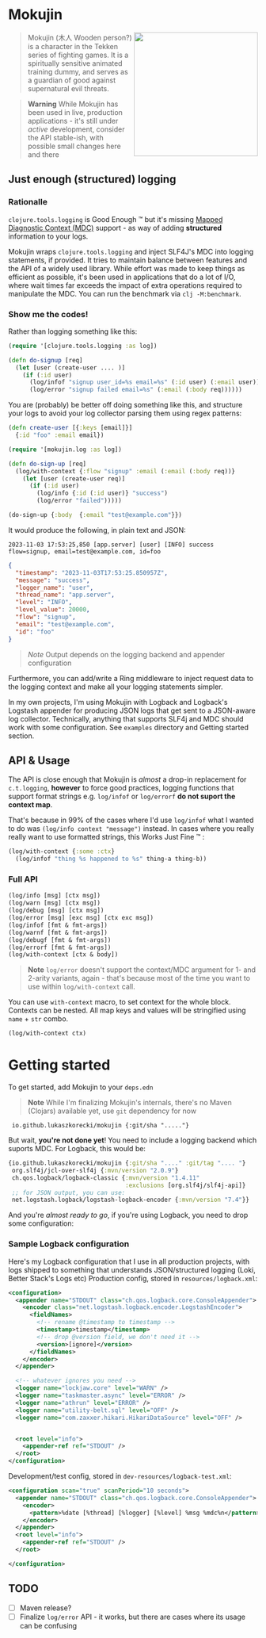 # Mokujin

<img src="https://static.wikia.nocookie.net/topstrongest/images/1/15/Mokujin_TTT2.png/revision/latest/scale-to-width-down/1000?cb=20200503180655" align="right" height="250" />

> Mokujin (木人 Wooden person?) is a character in the Tekken series of fighting games. It is a spiritually sensitive animated training dummy, and serves as a guardian of good against supernatural evil threats.

> **Warning**
> While Mokujin has been used in live, production applications - it's still under *active* development, consider the API stable-ish, with possible small changes here and there

## Just enough (structured) logging


### Rationalle

`clojure.tools.logging` is Good Enough :tm: but it's missing [Mapped Diagnostic Context (MDC)](https://logback.qos.ch/manual/mdc.html) support - as
way of adding **structured** information to your logs.


Mokujin wraps `clojure.tools.logging` and inject SLF4J's MDC into logging statements, if provided. It tries to maintain balance between
features and the API of a widely used library. While effort was made to keep things as efficient as possible, it's been used in applications that
do a lot of I/O, where wait times far exceeds the impact of extra operations required to manipulate the MDC.
You can run the benchmark via `clj -M:benchmark`.


### Show me the codes!

Rather than logging something like this:

```clojure
(require '[clojure.tools.logging :as log])

(defn do-signup [req]
  (let [user (create-user .... )]
    (if (:id user)
      (log/infof "signup user_id=%s email=%s" (:id user) (:email user))
      (log/error "signup failed email=%s" (:email (:body req))))))

```

You are (probably) be better off doing something like this, and structure your logs to avoid your log collector parsing them using regex patterns:


```clojure
(defn create-user [{:keys [email]}]
  {:id "foo" :email email})

(require '[mokujin.log :as log])

(defn do-sign-up [req]
  (log/with-context {:flow "signup" :email (:email (:body req))}
    (let [user (create-user req)]
      (if (:id user)
        (log/info {:id (:id user)} "success")
        (log/error "failed")))))

(do-sign-up {:body  {:email "test@example.com"}})
```

It would produce the following, in plain text and JSON:

```
2023-11-03 17:53:25,850 [app.server] [user] [INFO] success flow=signup, email=test@example.com, id=foo
```

```json
{
  "timestamp": "2023-11-03T17:53:25.850957Z",
  "message": "success",
  "logger_name": "user",
  "thread_name": "app.server",
  "level": "INFO",
  "level_value": 20000,
  "flow": "signup",
  "email": "test@example.com",
  "id": "foo"
}


```
> *Note*
> Output depends on the logging backend and appender configuration


Furthermore, you can add/write a Ring middleware to inject request data to the logging context and make all your logging statements simpler.

In my own projects, I'm using Mokujin with Logback and Logback's Logstash appender for producing JSON logs that get sent to a JSON-aware log collector.
Technically, anything that supports SLF4j and  MDC should work with some configuration. See `examples` directory and Getting started section.


## API & Usage

The API is close enough that Mokujin is *almost* a drop-in replacement for `c.t.logging`, **however** to force good practices,
logging functions that support format strings e.g. `log/infof` or `log/errorf` **do not suport the context map**.

That's because in 99% of the cases where I'd use `log/infof` what I wanted to do was `(log/info context "message")` instead.
In cases where you really really want to use formatted strings, this Works Just Fine :tm: :

```clojure
(log/with-context {:some :ctx}
  (log/infof "thing %s happened to %s" thing-a thing-b))
```


### Full API

```clojure
(log/info [msg] [ctx msg])
(log/warn [msg] [ctx msg])
(log/debug [msg] [ctx msg])
(log/error [msg] [exc msg] [ctx exc msg])
(log/infof [fmt & fmt-args])
(log/warnf [fmt & fmt-args])
(log/debugf [fmt & fmt-args])
(log/errorf [fmt & fmt-args])
(log/with-context [ctx & body])
```

> **Note**
> `log/error` doesn't support the context/MDC argument for 1- and 2-arity variants, again - that's because most of the time you want to use within `log/with-context` call.

You can use `with-context` macro, to set context for the whole block. Contexts can be nested. All map keys and values will be stringified using `name` + `str` combo.

```clojure
(log/with-context ctx)
```

# Getting started


To get started, add Mokujin to your `deps.edn`

> **Note**
> While I'm finalizing Mokujin's internals, there's no Maven (Clojars) available yet, use `git` dependency for now

```
 io.github.lukaszkorecki/mokujin {:git/sha "....."}
```

But wait, **you're not done yet**! You need to include a logging backend which suports MDC. For Logback, this would be:


```clojure
{io.github.lukaszkorecki/mokujin {:git/sha "...." :git/tag ".... "}
 org.slf4j/jcl-over-slf4j {:mvn/version "2.0.9"}
 ch.qos.logback/logback-classic {:mvn/version "1.4.11"
                                 :exclusions [org.slf4j/slf4j-api]}
 ;; for JSON output, you can use:
 net.logstash.logback/logstash-logback-encoder {:mvn/version "7.4"}}
```

And you're *almost ready to go*, if you're using Logback, you need to drop some configuration:


### Sample Logback configuration

Here's my Logback configuration that I use in all production projects, with logs shipped to something that understands JSON/structured logging (Loki, Better Stack's Logs etc)
Production config, stored in `resources/logback.xml`:


```xml
<configuration>
  <appender name="STDOUT" class="ch.qos.logback.core.ConsoleAppender">
    <encoder class="net.logstash.logback.encoder.LogstashEncoder">
      <fieldNames>
        <!-- rename @timestamp to timestamp -->
        <timestamp>timestamp</timestamp>
        <!-- drop @version field, we don't need it -->
        <version>[ignore]</version>
      </fieldNames>
    </encoder>
  </appender>

  <!-- whatever ignores you need -->
  <logger name="lockjaw.core" level="WARN" />
  <logger name="taskmaster.async" level="ERROR" />
  <logger name="athrun" level="ERROR" />
  <logger name="utility-belt.sql" level="OFF" />
  <logger name="com.zaxxer.hikari.HikariDataSource" level="OFF" />


  <root level="info">
    <appender-ref ref="STDOUT" />
  </root>
</configuration>

```

Development/test config, stored in `dev-resources/logback-test.xml`:


```xml
<configuration scan="true" scanPeriod="10 seconds">
  <appender name="STDOUT" class="ch.qos.logback.core.ConsoleAppender">
    <encoder>
      <pattern>%date [%thread] [%logger] [%level] %msg %mdc%n</pattern>
    </encoder>
  </appender>
  <root level="info">
    <appender-ref ref="STDOUT" />
  </root>

</configuration>
```

## TODO

- [ ] Maven release?
- [ ] Finalize `log/error` API - it works, but there are cases where its usage can be confusing
